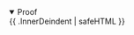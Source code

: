 <details open>
  <summary>Proof</summary>
  <div class="markdown-inner">
    {{ .InnerDeindent | safeHTML }}
  </div>
</details>
